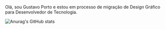Olá, sou Gustavo Porto e estou em processo de migração de Design Gráfico para Desenvolvedor de Tecnologia.
<!---
gustavolporto/gustavolporto is a ✨ special ✨ repository because its `README.md` (this file) appears on your GitHub profile.
You can click the Preview link to take a look at your changes.
--->

![Anurag's GitHub stats](https://github-readme-stats.vercel.app/api?username=gustavolporto&theme=dark&show_icons=true)

